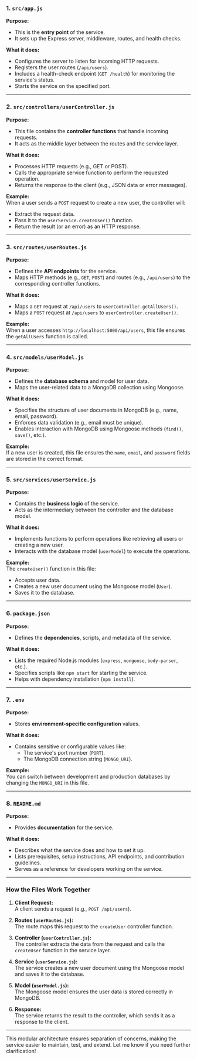 

### **1. `src/app.js`**
**Purpose:**
- This is the **entry point** of the service.
- It sets up the Express server, middleware, routes, and health checks.

**What it does:**
- Configures the server to listen for incoming HTTP requests.
- Registers the user routes (`/api/users`).
- Includes a health-check endpoint (`GET /health`) for monitoring the service's status.
- Starts the service on the specified port.

---

### **2. `src/controllers/userController.js`**
**Purpose:**
- This file contains the **controller functions** that handle incoming requests.
- It acts as the middle layer between the routes and the service layer.

**What it does:**
- Processes HTTP requests (e.g., GET or POST).
- Calls the appropriate service function to perform the requested operation.
- Returns the response to the client (e.g., JSON data or error messages).

**Example:**  
When a user sends a `POST` request to create a new user, the controller will:
- Extract the request data.
- Pass it to the `userService.createUser()` function.
- Return the result (or an error) as an HTTP response.

---

### **3. `src/routes/userRoutes.js`**
**Purpose:**
- Defines the **API endpoints** for the service.
- Maps HTTP methods (e.g., `GET`, `POST`) and routes (e.g., `/api/users`) to the corresponding controller functions.

**What it does:**
- Maps a `GET` request at `/api/users` to `userController.getAllUsers()`.
- Maps a `POST` request at `/api/users` to `userController.createUser()`.

**Example:**  
When a user accesses `http://localhost:5000/api/users`, this file ensures the `getAllUsers` function is called.

---

### **4. `src/models/userModel.js`**
**Purpose:**
- Defines the **database schema** and model for user data.
- Maps the user-related data to a MongoDB collection using Mongoose.

**What it does:**
- Specifies the structure of user documents in MongoDB (e.g., name, email, password).
- Enforces data validation (e.g., email must be unique).
- Enables interaction with MongoDB using Mongoose methods (`find()`, `save()`, etc.).

**Example:**  
If a new user is created, this file ensures the `name`, `email`, and `password` fields are stored in the correct format.

---

### **5. `src/services/userService.js`**
**Purpose:**
- Contains the **business logic** of the service.
- Acts as the intermediary between the controller and the database model.

**What it does:**
- Implements functions to perform operations like retrieving all users or creating a new user.
- Interacts with the database model (`userModel`) to execute the operations.

**Example:**  
The `createUser()` function in this file:
- Accepts user data.
- Creates a new user document using the Mongoose model (`User`).
- Saves it to the database.

---

### **6. `package.json`**
**Purpose:**
- Defines the **dependencies**, scripts, and metadata of the service.

**What it does:**
- Lists the required Node.js modules (`express`, `mongoose`, `body-parser`, etc.).
- Specifies scripts like `npm start` for starting the service.
- Helps with dependency installation (`npm install`).

---

### **7. `.env`**
**Purpose:**
- Stores **environment-specific configuration** values.

**What it does:**
- Contains sensitive or configurable values like:
  - The service's port number (`PORT`).
  - The MongoDB connection string (`MONGO_URI`).

**Example:**  
You can switch between development and production databases by changing the `MONGO_URI` in this file.

---

### **8. `README.md`**
**Purpose:**
- Provides **documentation** for the service.

**What it does:**
- Describes what the service does and how to set it up.
- Lists prerequisites, setup instructions, API endpoints, and contribution guidelines.
- Serves as a reference for developers working on the service.

---

### How the Files Work Together

1. **Client Request:**  
   A client sends a request (e.g., `POST /api/users`).

2. **Routes (`userRoutes.js`):**  
   The route maps this request to the `createUser` controller function.

3. **Controller (`userController.js`):**  
   The controller extracts the data from the request and calls the `createUser` function in the service layer.

4. **Service (`userService.js`):**  
   The service creates a new user document using the Mongoose model and saves it to the database.

5. **Model (`userModel.js`):**  
   The Mongoose model ensures the user data is stored correctly in MongoDB.

6. **Response:**  
   The service returns the result to the controller, which sends it as a response to the client.

---

This modular architecture ensures separation of concerns, making the service easier to maintain, test, and extend. Let me know if you need further clarification!